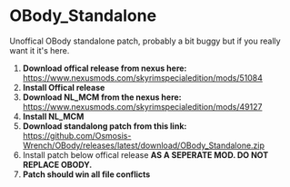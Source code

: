 # OBody_Standalone
Unoffical OBody standalone patch, probably a bit buggy but if you really want it it's here.

1. **Download offical release from nexus here:** https://www.nexusmods.com/skyrimspecialedition/mods/51084
2. **Install Offical release**
3. **Download NL_MCM from the nexus here:** https://www.nexusmods.com/skyrimspecialedition/mods/49127
4. **Install NL_MCM**
5. **Download standalong patch from this link:** https://github.com/Osmosis-Wrench/OBody/releases/latest/download/OBody_Standalone.zip
6. Install patch below offical release **AS A SEPERATE MOD. DO NOT REPLACE OBODY.**  
7. **Patch should win all file conflicts** 
